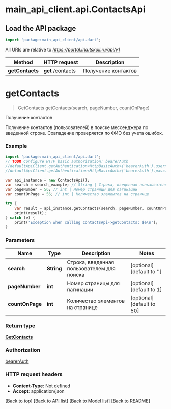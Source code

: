 # main_api_client.api.ContactsApi

## Load the API package
```dart
import 'package:main_api_client/api.dart';
```

All URIs are relative to *https://portal.irkutskoil.ru/api/v1*

Method | HTTP request | Description
------------- | ------------- | -------------
[**getContacts**](ContactsApi.md#getContacts) | **get** /contacts | Получение контактов


# **getContacts**
> GetContacts getContacts(search, pageNumber, countOnPage)

Получение контактов

Получение контактов (пользователей) в поиске мессенджера по введенной строке. Совпадение проверяется по ФИО без учета ошибок.

### Example 
```dart
import 'package:main_api_client/api.dart';
// TODO Configure HTTP basic authorization: bearerAuth
//defaultApiClient.getAuthentication<HttpBasicAuth>('bearerAuth').username = 'YOUR_USERNAME'
//defaultApiClient.getAuthentication<HttpBasicAuth>('bearerAuth').password = 'YOUR_PASSWORD';

var api_instance = new ContactsApi();
var search = search_example; // String | Строка, введенная пользователем для поиска
var pageNumber = 56; // int | Номер страницы для пагинации
var countOnPage = 56; // int | Количество элементов на странице

try { 
    var result = api_instance.getContacts(search, pageNumber, countOnPage);
    print(result);
} catch (e) {
    print('Exception when calling ContactsApi->getContacts: $e\n');
}
```

### Parameters

Name | Type | Description  | Notes
------------- | ------------- | ------------- | -------------
 **search** | **String**| Строка, введенная пользователем для поиска | [optional] [default to '']
 **pageNumber** | **int**| Номер страницы для пагинации | [optional] [default to 1]
 **countOnPage** | **int**| Количество элементов на странице | [optional] [default to 50]

### Return type

[**GetContacts**](GetContacts.md)

### Authorization

[bearerAuth](../README.md#bearerAuth)

### HTTP request headers

 - **Content-Type**: Not defined
 - **Accept**: application/json

[[Back to top]](#) [[Back to API list]](../README.md#documentation-for-api-endpoints) [[Back to Model list]](../README.md#documentation-for-models) [[Back to README]](../README.md)

